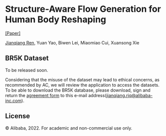 

Structure-Aware Flow Generation for Human Body Reshaping
=====
[[Paper]](https://arxiv.org/abs/2203.04670)

[Jianqiang Ren](rjq235@gmail.com), Yuan Yao, Biwen Lei, Miaomiao Cui, Xuansong Xie 


 
## BR5K Dataset
To be released soon.

Considering that the misuse of the dataset may lead to ethical concerns, as recommended by AC, we will review the application to access the datasets. To be able to download the BR5K database, please download, sign and return the [agreement form](https://raw.githubusercontent.com/JianqiangRen/BodyReshaping5K/main/assets/EULA0310.pdf) to this e-mail address([jianqiang.rjq@alibaba-inc.com](jianqiang.rjq@alibaba-inc.com)).

 
## License
© Alibaba, 2022. For academic and non-commercial use only.
 
